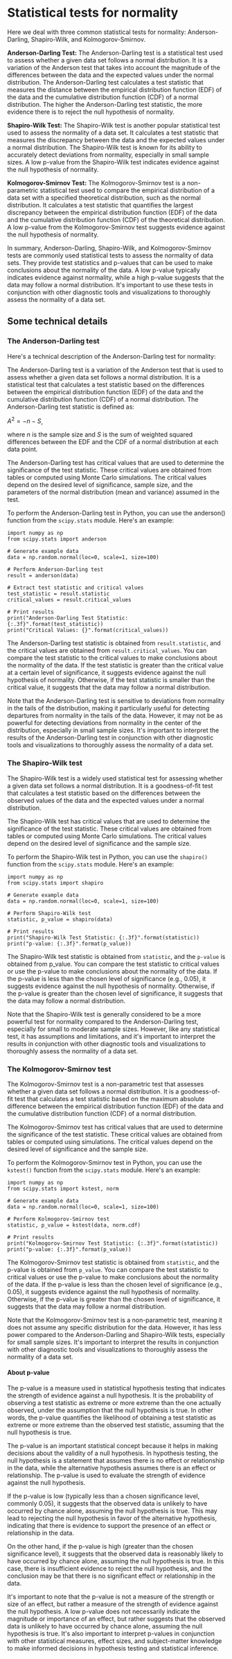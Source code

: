 # Statistical tests for normality

Here we deal with three common statistical tests for normality: Anderson-Darling, Shapiro-Wilk, and Kolmogorov-Smirnov.

**Anderson-Darling Test:**
The Anderson-Darling test is a statistical test used to assess whether a given data set follows a normal distribution. It is a variation of the Anderson test that takes into account the magnitude of the differences between the data and the expected values under the normal distribution. The Anderson-Darling test calculates a test statistic that measures the distance between the empirical distribution function (EDF) of the data and the cumulative distribution function (CDF) of a normal distribution. The higher the Anderson-Darling test statistic, the more evidence there is to reject the null hypothesis of normality.

**Shapiro-Wilk Test:**
The Shapiro-Wilk test is another popular statistical test used to assess the normality of a data set. It calculates a test statistic that measures the discrepancy between the data and the expected values under a normal distribution. The Shapiro-Wilk test is known for its ability to accurately detect deviations from normality, especially in small sample sizes. A low p-value from the Shapiro-Wilk test indicates evidence against the null hypothesis of normality.

**Kolmogorov-Smirnov Test:**
The Kolmogorov-Smirnov test is a non-parametric statistical test used to compare the empirical distribution of a data set with a specified theoretical distribution, such as the normal distribution. It calculates a test statistic that quantifies the largest discrepancy between the empirical distribution function (EDF) of the data and the cumulative distribution function (CDF) of the theoretical distribution. A low p-value from the Kolmogorov-Smirnov test suggests evidence against the null hypothesis of normality.

In summary, Anderson-Darling, Shapiro-Wilk, and Kolmogorov-Smirnov tests are commonly used statistical tests to assess the normality of data sets. They provide test statistics and p-values that can be used to make conclusions about the normality of the data. A low p-value typically indicates evidence against normality, while a high p-value suggests that the data may follow a normal distribution. It's important to use these tests in conjunction with other diagnostic tools and visualizations to thoroughly assess the normality of a data set.

## Some technical details

### The Anderson-Darling test

Here's a technical description of the Anderson-Darling test for normality:

The Anderson-Darling test is a variation of the Anderson test that is used to assess whether a given data set follows a normal distribution. It is a statistical test that calculates a test statistic based on the differences between the empirical distribution function (EDF) of the data and the cumulative distribution function (CDF) of a normal distribution. The Anderson-Darling test statistic is defined as:

$A^2 =−n−S$,

where $n$ is the sample size and $S$ is the sum of weighted squared differences between the EDF and the CDF of a normal distribution at each data point.

The Anderson-Darling test has critical values that are used to determine the significance of the test statistic. These critical values are obtained from tables or computed using Monte Carlo simulations. The critical values depend on the desired level of significance, sample size, and the parameters of the normal distribution (mean and variance) assumed in the test.

To perform the Anderson-Darling test in Python, you can use the anderson() function from the `scipy.stats` module. Here's an example:

```
import numpy as np
from scipy.stats import anderson

# Generate example data
data = np.random.normal(loc=0, scale=1, size=100)

# Perform Anderson-Darling test
result = anderson(data)

# Extract test statistic and critical values
test_statistic = result.statistic
critical_values = result.critical_values

# Print results
print("Anderson-Darling Test Statistic: {:.3f}".format(test_statistic))
print("Critical Values: {}".format(critical_values))

```
The Anderson-Darling test statistic is obtained from `result.statistic`, and the critical values are obtained from `result.critical_values`. You can compare the test statistic to the critical values to make conclusions about the normality of the data. If the test statistic is greater than the critical value at a certain level of significance, it suggests evidence against the null hypothesis of normality. Otherwise, if the test statistic is smaller than the critical value, it suggests that the data may follow a normal distribution.

Note that the Anderson-Darling test is sensitive to deviations from normality in the tails of the distribution, making it particularly useful for detecting departures from normality in the tails of the data. However, it may not be as powerful for detecting deviations from normality in the center of the distribution, especially in small sample sizes. It's important to interpret the results of the Anderson-Darling test in conjunction with other diagnostic tools and visualizations to thoroughly assess the normality of a data set.

### The Shapiro-Wilk test

The Shapiro-Wilk test is a widely used statistical test for assessing whether a given data set follows a normal distribution. It is a goodness-of-fit test that calculates a test statistic based on the differences between the observed values of the data and the expected values under a normal distribution.

The Shapiro-Wilk test has critical values that are used to determine the significance of the test statistic. These critical values are obtained from tables or computed using Monte Carlo simulations. The critical values depend on the desired level of significance and the sample size.

To perform the Shapiro-Wilk test in Python, you can use the `shapiro()` function from the `scipy.stats` module. Here's an example:

```
import numpy as np
from scipy.stats import shapiro

# Generate example data
data = np.random.normal(loc=0, scale=1, size=100)

# Perform Shapiro-Wilk test
statistic, p_value = shapiro(data)

# Print results
print("Shapiro-Wilk Test Statistic: {:.3f}".format(statistic))
print("p-value: {:.3f}".format(p_value))

```
The Shapiro-Wilk test statistic is obtained from `statistic`, and the `p-value` is obtained from p_value. You can compare the test statistic to critical values or use the p-value to make conclusions about the normality of the data. If the p-value is less than the chosen level of significance (e.g., 0.05), it suggests evidence against the null hypothesis of normality. Otherwise, if the p-value is greater than the chosen level of significance, it suggests that the data may follow a normal distribution.

Note that the Shapiro-Wilk test is generally considered to be a more powerful test for normality compared to the Anderson-Darling test, especially for small to moderate sample sizes. However, like any statistical test, it has assumptions and limitations, and it's important to interpret the results in conjunction with other diagnostic tools and visualizations to thoroughly assess the normality of a data set.

### The Kolmogorov-Smirnov test

The Kolmogorov-Smirnov test is a non-parametric test that assesses whether a given data set follows a normal distribution. It is a goodness-of-fit test that calculates a test statistic based on the maximum absolute difference between the empirical distribution function (EDF) of the data and the cumulative distribution function (CDF) of a normal distribution.

The Kolmogorov-Smirnov test has critical values that are used to determine the significance of the test statistic. These critical values are obtained from tables or computed using simulations. The critical values depend on the desired level of significance and the sample size.

To perform the Kolmogorov-Smirnov test in Python, you can use the `kstest()` function from the `scipy.stats` module. Here's an example:

```
import numpy as np
from scipy.stats import kstest, norm

# Generate example data
data = np.random.normal(loc=0, scale=1, size=100)

# Perform Kolmogorov-Smirnov test
statistic, p_value = kstest(data, norm.cdf)

# Print results
print("Kolmogorov-Smirnov Test Statistic: {:.3f}".format(statistic))
print("p-value: {:.3f}".format(p_value))

```

The Kolmogorov-Smirnov test statistic is obtained from `statistic`, and the p-value is obtained from `p_value`. You can compare the test statistic to critical values or use the p-value to make conclusions about the normality of the data. If the p-value is less than the chosen level of significance (e.g., 0.05), it suggests evidence against the null hypothesis of normality. Otherwise, if the p-value is greater than the chosen level of significance, it suggests that the data may follow a normal distribution.

Note that the Kolmogorov-Smirnov test is a non-parametric test, meaning it does not assume any specific distribution for the data. However, it has less power compared to the Anderson-Darling and Shapiro-Wilk tests, especially for small sample sizes. It's important to interpret the results in conjunction with other diagnostic tools and visualizations to thoroughly assess the normality of a data set.

#### About p-value

The p-value is a measure used in statistical hypothesis testing that indicates the strength of evidence against a null hypothesis. It is the probability of observing a test statistic as extreme or more extreme than the one actually observed, under the assumption that the null hypothesis is true. In other words, the p-value quantifies the likelihood of obtaining a test statistic as extreme or more extreme than the observed test statistic, assuming that the null hypothesis is true.

The p-value is an important statistical concept because it helps in making decisions about the validity of a null hypothesis. In hypothesis testing, the null hypothesis is a statement that assumes there is no effect or relationship in the data, while the alternative hypothesis assumes there is an effect or relationship. The p-value is used to evaluate the strength of evidence against the null hypothesis.

If the p-value is low (typically less than a chosen significance level, commonly 0.05), it suggests that the observed data is unlikely to have occurred by chance alone, assuming the null hypothesis is true. This may lead to rejecting the null hypothesis in favor of the alternative hypothesis, indicating that there is evidence to support the presence of an effect or relationship in the data.

On the other hand, if the p-value is high (greater than the chosen significance level), it suggests that the observed data is reasonably likely to have occurred by chance alone, assuming the null hypothesis is true. In this case, there is insufficient evidence to reject the null hypothesis, and the conclusion may be that there is no significant effect or relationship in the data.

It's important to note that the p-value is not a measure of the strength or size of an effect, but rather a measure of the strength of evidence against the null hypothesis. A low p-value does not necessarily indicate the magnitude or importance of an effect, but rather suggests that the observed data is unlikely to have occurred by chance alone, assuming the null hypothesis is true. It's also important to interpret p-values in conjunction with other statistical measures, effect sizes, and subject-matter knowledge to make informed decisions in hypothesis testing and statistical inference.
